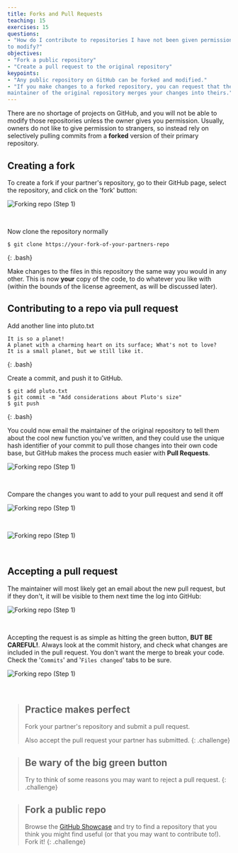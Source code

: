 ```yaml
---
title: Forks and Pull Requests
teaching: 15
exercises: 15
questions:
- "How do I contribute to repositories I have not been given permission
to modify?"
objectives:
- "Fork a public repository"
- "Create a pull request to the original repository"
keypoints:
- "Any public repository on GitHub can be forked and modified."
- "If you make changes to a forked repository, you can request that the
maintainer of the original repository merges your changes into theirs."
---
```


There are no shortage of projects on GitHub, and you will not be able
 to modify those repositories unless the owner gives you permission.
 Usually, owners do not like to give permission to strangers, so instead
 rely on selectively pulling commits from a **forked** version of their
 primary repository.

## Creating a fork

To create a fork if your partner's repository, go to their GitHub page,
select the repository, and click on the 'fork' button:

![Forking repo (Step 1)](../fig/github-fork-01.png)

&nbsp;

Now clone the repository normally

~~~
$ git clone https://your-fork-of-your-partners-repo
~~~
{: .bash}

Make changes to the files in this repository the same way you would in
 any other. This is now **your** copy of the code, to do whatever you
 like with (within the bounds of the license agreement, as will be
 discussed later). 


## Contributing to a repo via pull request

Add another line into pluto.txt 

~~~
It is so a planet!
A planet with a charming heart on its surface; What's not to love?
It is a small planet, but we still like it.
~~~
{: .bash}

Create a commit, and push it to GitHub.

~~~
$ git add pluto.txt
$ git commit -m "Add considerations about Pluto's size"
$ git push
~~~
{: .bash}

You could now email the maintainer of the original repository to tell
 them about the cool new function you've written, and they could use
 the unique hash identifier of your commit to pull those changes into
 their own code base, but GitHub makes the process much easier with
 **Pull Requests**.

![Forking repo (Step 1)](../fig/github-fork-02.png)

&nbsp;

Compare the changes you want to add to your pull request and send it off

![Forking repo (Step 1)](../fig/github-fork-03.png)

&nbsp;

![Forking repo (Step 1)](../fig/github-fork-04.png)

&nbsp;

## Accepting a pull request

The maintainer will most likely get an email about the new pull request,
 but if they don't, it will be visible to them next time the log into
 GitHub:

![Forking repo (Step 1)](../fig/github-fork-05.png)

&nbsp;

Accepting the request is as simple as hitting the green button, **BUT BE
 CAREFUL!**. Always look at the commit history, and check what changes
 are included in the pull request. You don't want the merge to break
 your code. Check the '`Commits`' and '`Files changed`' tabs to be sure.

![Forking repo (Step 1)](../fig/github-fork-06.png)

&nbsp;


> ## Practice makes perfect
>
> Fork your partner's repository and submit a pull request.
> 
> Also accept the pull request your partner has submitted.
{: .challenge}

> ## Be wary of the big green button
>
> Try to think of some reasons you may want to reject a pull request.
{: .challenge}

> ## Fork a public repo
>
> Browse the [GitHub Showcase](https://github.com/showcases) and try
> to find a repository that you think you might find useful (or that you 
> may want to contribute to!). Fork it!
{: .challenge}


